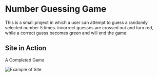 # Number Guessing Game

This is a small project in which a user can attempt to guess a randomly selected number 5 times. 
Incorrect guesses are crossed out and turn red, while a correct guess becomes green and will end the game.

## Site in Action

A Completed Game


![Example of Site](https://user-images.githubusercontent.com/90611253/175780297-69958349-c670-48c3-b361-5f1c5ff396af.png)

